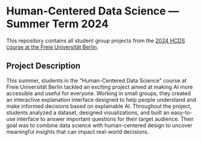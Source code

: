 # Human-Centered Data Science — Summer Term 2024
This repository contains all student group projects from the [2024 HCDS course at the Freie Universität Berlin](https://www.mi.fu-berlin.de/en/inf/groups/hcc/teaching/summer_term_2024/course_human_centered_data_science.html).

## Project Description
This summer, students in the “Human-Centered Data Science” course at Freie Universität Berlin tackled an exciting project aimed at making AI more accessible and useful for everyone. Working in small groups, they created an interactive explanation interface designed to help people understand and make informed decisions based on explainable AI. Throughout the project, students analyzed a dataset, designed visualizations, and built an easy-to-use interface to answer important questions for their target audience. Their goal was to combine data science with human-centered design to uncover meaningful insights that can impact real-world decisions.